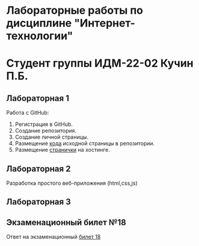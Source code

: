# Лабораторные работы по дисциплине "Интернет-технологии"
# Студент группы ИДМ-22-02 Кучин П.Б.

## Лабораторная 1

Работа с GitHub: 
1. Регистрация в GitHub.
2. Создание репозитория.
3. Создание личной страницы.
4. Размещение [кода](https://github.com/Phinieuist/Phinieuist.github.io/tree/main/Lab1) исходной страницы в репозитории.
5. Размещение [странички](https://phinieuist.github.io/Lab1/index.html) на хостинге. 

## Лабораторная 2

Разработка простого веб-приложения (html,css,js)

## Лабораторная 3

## Экзаменационный билет №18
Ответ на экзаменационный [билет 18](https://github.com/stankin/inet-2022/wiki/exam18)
